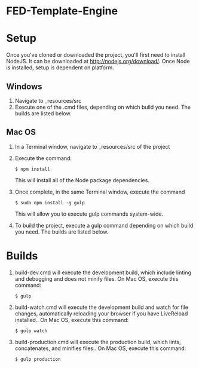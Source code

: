 FED-Template-Engine
===================
# Setup
Once you've cloned or downloaded the project, you'll first need to install NodeJS.  It can be downloaded at http://nodejs.org/download/.  Once Node is installed, setup is dependent on platform.

## Windows
1. Navigate to _resources/src
2. Execute one of the .cmd files, depending on which build you need.  The builds are listed below.

## Mac OS
1. In a Terminal window, navigate to _resources/src of the project
2. Execute the command:

    ```
    $ npm install
    ```
    This will install all of the Node package dependencies.
3. Once complete, in the same Terminal window, execute the command

    ```
    $ sudo npm install -g gulp
    ```
    This will allow you to execute gulp commands system-wide.
4. To build the project, execute a gulp command depending on which build you need.  The builds are listed below.

# Builds
1. build-dev.cmd will execute the development build, which include linting and debugging and does not minify files.  On Mac OS, execute this command:

    ```
    $ gulp
    ```
2. build-watch.cmd will execute the development build and watch for file changes, automatically reloading your browser if you have LiveReload installed..  On Mac OS, execute this command:

    ```
    $ gulp watch
    ```
3. build-production.cmd will execute the production build, which lints, concatenates, and minifies files..  On Mac OS, execute this command:

    ```
    $ gulp production
    ```
